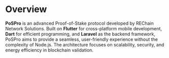# Overview
**PoSPro** is an advanced Proof-of-Stake protocol developed by REChain Network Solutions. Built on **Flutter** for cross-platform mobile development, **Dart** for efficient programming, and **Laravel** as the backend framework, PoSPro aims to provide a seamless, user-friendly experience without the complexity of Node.js. The architecture focuses on scalability, security, and energy efficiency in blockchain validation.
